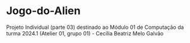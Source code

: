 # Jogo-do-Alien
Projeto Individual (parte 03) destinado ao Módulo 01 de Computação da turma 2024.1 (Atelier 01, grupo 01) - Cecília Beatriz Melo Galvão

